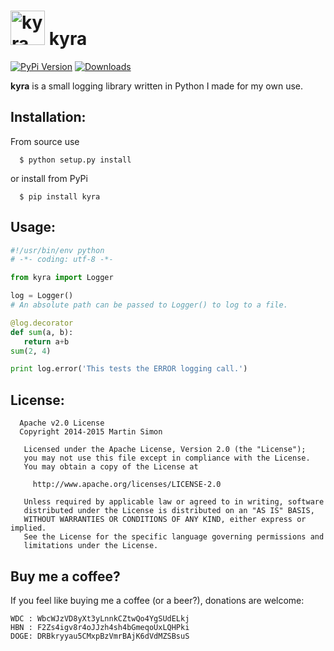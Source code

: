 <h1><img src="https://raw.githubusercontent.com/c0ding/kyra/master/doc/kyra.png" height=55 alt="kyra" title="kyra"> kyra</h1>

[![PyPi Version](http://img.shields.io/pypi/v/kyra.svg)](https://pypi.python.org/pypi/kyra/)   [![Downloads](http://img.shields.io/pypi/dm/kyra.svg)](https://pypi.python.org/pypi/kyra/)

**kyra** is a small logging library written in Python I made for my own use.

## Installation:

From source use

      $ python setup.py install

or install from PyPi

      $ pip install kyra
    
## Usage:

```python
#!/usr/bin/env python
# -*- coding: utf-8 -*-

from kyra import Logger

log = Logger()
# An absolute path can be passed to Logger() to log to a file.

@log.decorator
def sum(a, b):
   return a+b
sum(2, 4)

print log.error('This tests the ERROR logging call.')

```

## License:

```
  Apache v2.0 License
  Copyright 2014-2015 Martin Simon

   Licensed under the Apache License, Version 2.0 (the "License");
   you may not use this file except in compliance with the License.
   You may obtain a copy of the License at

     http://www.apache.org/licenses/LICENSE-2.0

   Unless required by applicable law or agreed to in writing, software
   distributed under the License is distributed on an "AS IS" BASIS,
   WITHOUT WARRANTIES OR CONDITIONS OF ANY KIND, either express or implied.
   See the License for the specific language governing permissions and
   limitations under the License.

```

## Buy me a coffee?

If you feel like buying me a coffee (or a beer?), donations are welcome:

```
WDC : WbcWJzVD8yXt3yLnnkCZtwQo4YgSUdELkj
HBN : F2Zs4igv8r4oJJzh4sh4bGmeqoUxLQHPki
DOGE: DRBkryyau5CMxpBzVmrBAjK6dVdMZSBsuS
```
